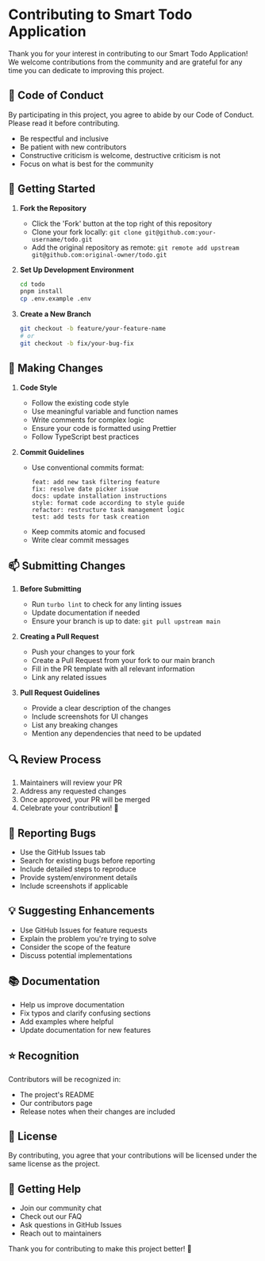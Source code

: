 # Contributing to Smart Todo Application

Thank you for your interest in contributing to our Smart Todo Application! We welcome contributions from the community and are grateful for any time you can dedicate to improving this project.

## 🌟 Code of Conduct

By participating in this project, you agree to abide by our Code of Conduct. Please read it before contributing.

- Be respectful and inclusive
- Be patient with new contributors
- Constructive criticism is welcome, destructive criticism is not
- Focus on what is best for the community

## 🚀 Getting Started

1. **Fork the Repository**
   - Click the 'Fork' button at the top right of this repository
   - Clone your fork locally: `git clone git@github.com:your-username/todo.git`
   - Add the original repository as remote: `git remote add upstream git@github.com:original-owner/todo.git`

2. **Set Up Development Environment**
   ```bash
   cd todo
   pnpm install
   cp .env.example .env
   ```

3. **Create a New Branch**
   ```bash
   git checkout -b feature/your-feature-name
   # or
   git checkout -b fix/your-bug-fix
   ```

## 📝 Making Changes

1. **Code Style**
   - Follow the existing code style
   - Use meaningful variable and function names
   - Write comments for complex logic
   - Ensure your code is formatted using Prettier
   - Follow TypeScript best practices

2. **Commit Guidelines**
   - Use conventional commits format:
     ```
     feat: add new task filtering feature
     fix: resolve date picker issue
     docs: update installation instructions
     style: format code according to style guide
     refactor: restructure task management logic
     test: add tests for task creation
     ```
   - Keep commits atomic and focused
   - Write clear commit messages

## 📫 Submitting Changes

1. **Before Submitting**
   - Run `turbo lint` to check for any linting issues
   - Update documentation if needed
   - Ensure your branch is up to date: `git pull upstream main`

2. **Creating a Pull Request**
   - Push your changes to your fork
   - Create a Pull Request from your fork to our main branch
   - Fill in the PR template with all relevant information
   - Link any related issues

3. **Pull Request Guidelines**
   - Provide a clear description of the changes
   - Include screenshots for UI changes
   - List any breaking changes
   - Mention any dependencies that need to be updated

## 🔍 Review Process

1. Maintainers will review your PR
2. Address any requested changes
3. Once approved, your PR will be merged
4. Celebrate your contribution! 🎉

## 🐛 Reporting Bugs

- Use the GitHub Issues tab
- Search for existing bugs before reporting
- Include detailed steps to reproduce
- Provide system/environment details
- Include screenshots if applicable

## 💡 Suggesting Enhancements

- Use GitHub Issues for feature requests
- Explain the problem you're trying to solve
- Consider the scope of the feature
- Discuss potential implementations

## 📚 Documentation

- Help us improve documentation
- Fix typos and clarify confusing sections
- Add examples where helpful
- Update documentation for new features

## ⭐ Recognition

Contributors will be recognized in:
- The project's README
- Our contributors page
- Release notes when their changes are included

## 📖 License

By contributing, you agree that your contributions will be licensed under the same license as the project.

## 💬 Getting Help

- Join our community chat
- Check out our FAQ
- Ask questions in GitHub Issues
- Reach out to maintainers

Thank you for contributing to make this project better! 🙏
